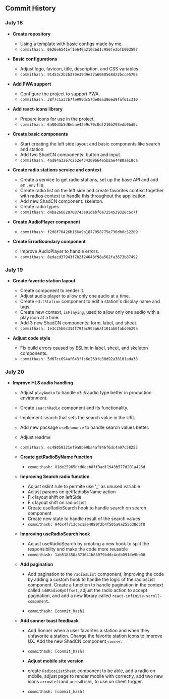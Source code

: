 ## Commit History

### July 18

- **Create repository**
  - Using a template with basic configs made by me.
  - `commithash: 0626e6541ef1e649a2103bd1c956fe3bfb003597`

- **Basic configurations**
  - Adjust logo, favicon, title, description, and CSS variables.
  - `commithash: 91453c2b2b370e39d9e37a6060568d22bcce5705`

- **Add PWA support**
  - Configure the project to support PWA.
  - `commithash: 38f7c1a37b7fe996dc57de0ead96ed9faf61c310`

- **Add react-icons library**
  - Prepare icons for use in the project.
  - `commithash: 6a80d3b5d8ebae42e9c70c0df210b293edb0bd0c`

- **Create basic components**
  - Start creating the left side layout and basic components like search and station.
  - Add two ShadCN components: button and input.
  - `commithash: 4ad84a32e7c252e434309b64e5b2ae4480ae18ca`

- **Create radio stations service and context**
  - Create a service to get radio stations, set up the base API and add an `.env` file.
  - Create radio list on the left side and create favorites context together with radios context to handle this throughout the application.
  - Add new ShadCN component: skeleton.
  - Create radio types.
  - `commithash: d4ba266620708743e91dabf6a7254539326c6c7f`

- **Create AudioPlayer component**
  - `commithash: f2d8f70426b156a9b1877058775e736db8c52209`

- **Create ErrorBoundary component**
  - Improve AudioPlayer to handle errors.
  - `commithash: 8edacd37943f7b2f24648f98a562fa3673b87492`

### July 19

- **Create favorite station layout**
  - Create component to render it.
  - Adjust audio player to allow only one audio at a time.
  - Create `editStation` component to edit a station's display name and tags.
  - Create new context, `isPlaying`, used to allow only one audio with a play icon at a time.
  - Add 3 new ShadCN components: form, label, and sheet.
  - `commithash: 1e3c25b0c314f79fac995a6af101ab0fabd0629a`

- **Adjust code style**
  - Fix build errors caused by ESLint in label, sheet, and skeleton components.
  - `commithash: 5d67cc694af643ffc6e269fe30d92a38101ada38`

### July 20

- **Improve HLS audio handling**
  - Adjust `playAudio` to handle `m3u8` audio type better in production environment.
  - Create `searchRadio` component and its functionality.
  - Implement search that sets the search value in the URL.
  - Add new package `useDebounce` to handle search values better.
  - Adjust readme
  - `commithash: ec48059321ef9a8b99ba4af846f6dc4a97c58255`


  - **Create getRadioByName function**
    - `commithash: 81de25965dcd0eeb8ff3adf1943b577d201a426d`

  - **Improving Search radio function**
    - Adjust eslint rule to permite use '_' as unused variable
    - Adjust params on getRadioByName action
    - Fix layout shift on leftSide
    - Fix layout shift on radiosList
    - Create useRadioSearch hook to handle search on search component
    - Create new state to handle result of the search values
    - `commithash: 946c4f713cec1ae4080f2b4f505a0a255d38d3f0`

  - **Improving useRadioSearch hook**
    - Adjust useRadioSearch by creating a new hook to split the responsibility and make the code more reusable
    - `commithash: 1ab518358a873041b88079bddc4cdb091de9bb08`

  - **Add pagination**
    - Add pagination to the `radiosList` component, improving the code by adding a custom hook to handle the logic of the radiosList component. Create a function to handle pagination in the context called `addRadioByOffset`, adjust the radio action to accept pagination, and add a new library called `react-infinite-scroll-component`.

    - `commithash: [commit_hash]`

  - **Add sonner toast feedback**
    - Add Sonner when a user favorites a station and when they unfavorite a station. Change the favorite station icons to improve UX. Add the new ShadCN component  `sonner`.

    - `commithash: [commit_hash]`

     - **Adjust mobile site version**
    - create `RadiosListSheet` component to be able, add a radio on mobile, adjust page to render mobile with correctly, add two new icons `arrowLeft`and `arrowRight`, to use on sheet trigger.

    - `commithash: [commit_hash]`



